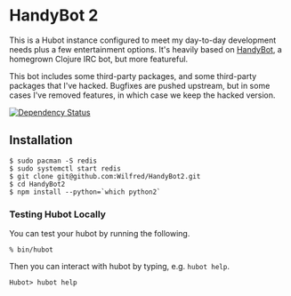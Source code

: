 # HandyBot 2

This is a Hubot instance configured to meet my day-to-day development
needs plus a few entertainment options. It's heavily based on
[HandyBot](https://github.com/Wilfred/HandyBot), a homegrown Clojure
IRC bot, but more featureful.

This bot includes some third-party packages, and some third-party
packages that I've hacked. Bugfixes are pushed upstream, but in some
cases I've removed features, in which case we keep the hacked version.

[![Dependency Status](https://david-dm.org/wilfred/handybot2.svg)](https://david-dm.org/wilfred/handybot2)

## Installation

    $ sudo pacman -S redis
    $ sudo systemctl start redis
    $ git clone git@github.com:Wilfred/HandyBot2.git
    $ cd HandyBot2
    $ npm install --python=`which python2`

### Testing Hubot Locally

You can test your hubot by running the following.

    % bin/hubot

Then you can interact with hubot by typing, e.g. `hubot help`.

    Hubot> hubot help

